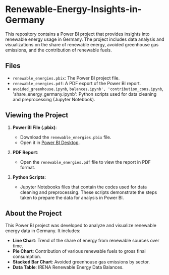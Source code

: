 # Renewable-Energy-Insights-in-Germany

This repository contains a Power BI project that provides insights into renewable energy usage in Germany. The project includes data analysis and visualizations on the share of renewable energy, avoided greenhouse gas emissions, and the contribution of renewable fuels.

## Files

- `renewable_energies.pbix`: The Power BI project file.
- `renewable_energies.pdf`: A PDF export of the Power BI report.
- `avoided_greenhouse.ipynb`, `balances.ipynb', 'contribution_cons.ipynb`, 'share_energy_germany.ipynb': Python scripts used for data cleaning and preprocessing (Jupyter Notebbok).

## Viewing the Project

1. **Power BI File (.pbix)**:
   - Download the `renewable_energies.pbix` file.
   - Open it in [Power BI Desktop](https://powerbi.microsoft.com/desktop/).

2. **PDF Report**:
   - Open the `renewable_energies.pdf` file to view the report in PDF format.

3. **Python Scripts**:
   - Jupyter Notebooks files that contain the codes used for data cleaning and preprocessing. These scripts demonstrate the steps taken to prepare the data for analysis in Power BI.

## About the Project

This Power BI project was developed to analyze and visualize renewable energy data in Germany. It includes:

- **Line Chart**: Trend of the share of energy from renewable sources over time.
- **Pie Chart**: Contribution of various renewable fuels to gross final consumption.
- **Stacked Bar Chart**: Avoided greenhouse gas emissions by sector.
- **Data Table**: IRENA Renewable Energy Data Balances.


